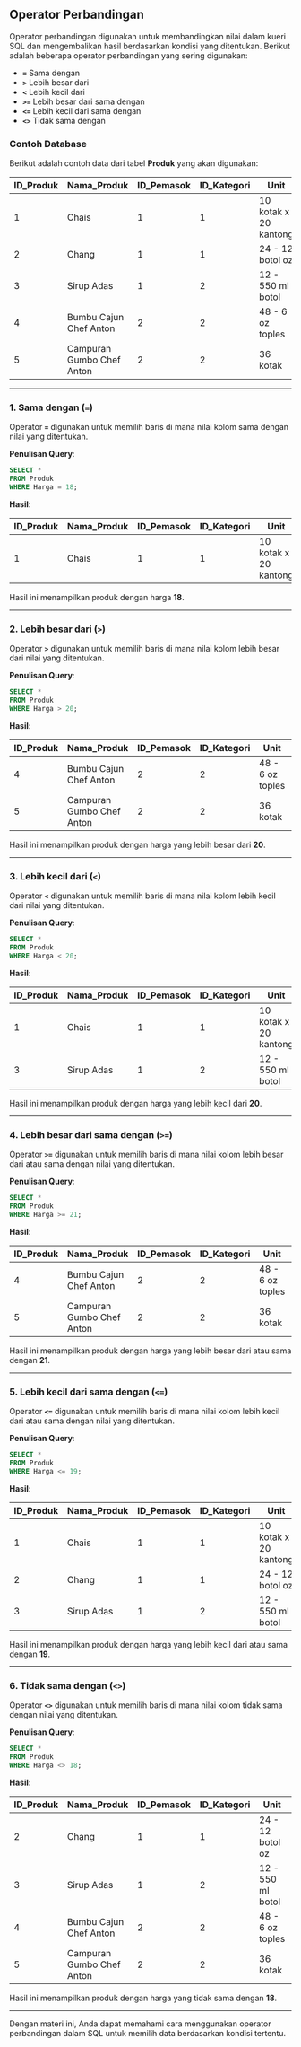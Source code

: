 ## Operator Perbandingan

Operator perbandingan digunakan untuk membandingkan nilai dalam kueri SQL dan mengembalikan hasil berdasarkan kondisi yang ditentukan. Berikut adalah beberapa operator perbandingan yang sering digunakan:

- **`=`** Sama dengan
- **`>`** Lebih besar dari
- **`<`** Lebih kecil dari
- **`>=`** Lebih besar dari sama dengan
- **`<=`** Lebih kecil dari sama dengan
- **`<>`** Tidak sama dengan

### Contoh Database

Berikut adalah contoh data dari tabel **Produk** yang akan digunakan:


| ID_Produk | Nama_Produk                        | ID_Pemasok | ID_Kategori | Unit                  | Harga |
|-----------|------------------------------------|------------|-------------|-----------------------|-------|
| 1         | Chais                              | 1          | 1           | 10 kotak x 20 kantong | 18    |
| 2         | Chang                              | 1          | 1           | 24 - 12 botol oz      | 19    |
| 3         | Sirup Adas                         | 1          | 2           | 12 - 550 ml botol     | 10    |
| 4         | Bumbu Cajun Chef Anton             | 2          | 2           | 48 - 6 oz toples      | 22    |
| 5         | Campuran Gumbo Chef Anton          | 2          | 2           | 36 kotak              | 21.35 |

---

### 1. Sama dengan (`=`)

Operator **`=`** digunakan untuk memilih baris di mana nilai kolom sama dengan nilai yang ditentukan.

**Penulisan Query**:
```sql
SELECT * 
FROM Produk 
WHERE Harga = 18;
```

**Hasil**:

| ID_Produk | Nama_Produk | ID_Pemasok | ID_Kategori | Unit                  | Harga |
|-----------|-------------|------------|-------------|-----------------------|-------|
| 1         | Chais       | 1          | 1           | 10 kotak x 20 kantong | 18    |

Hasil ini menampilkan produk dengan harga **18**. 

---

### 2. Lebih besar dari (`>`)

Operator **`>`** digunakan untuk memilih baris di mana nilai kolom lebih besar dari nilai yang ditentukan.

**Penulisan Query**:
```sql
SELECT * 
FROM Produk 
WHERE Harga > 20;
```

**Hasil**:

| ID_Produk | Nama_Produk                | ID_Pemasok | ID_Kategori | Unit        | Harga |
|-----------|----------------------------|------------|-------------|-------------|-------|
| 4         | Bumbu Cajun Chef Anton     | 2          | 2           | 48 - 6 oz toples | 22    |
| 5         | Campuran Gumbo Chef Anton  | 2          | 2           | 36 kotak    | 21.35 |

Hasil ini menampilkan produk dengan harga yang lebih besar dari **20**.

---

### 3. Lebih kecil dari (`<`)

Operator **`<`** digunakan untuk memilih baris di mana nilai kolom lebih kecil dari nilai yang ditentukan.

**Penulisan Query**:
```sql
SELECT * 
FROM Produk 
WHERE Harga < 20;
```

**Hasil**:

| ID_Produk | Nama_Produk   | ID_Pemasok | ID_Kategori | Unit                  | Harga |
|-----------|---------------|------------|-------------|-----------------------|-------|
| 1         | Chais         | 1          | 1           | 10 kotak x 20 kantong | 18    |
| 3         | Sirup Adas    | 1          | 2           | 12 - 550 ml botol     | 10    |

Hasil ini menampilkan produk dengan harga yang lebih kecil dari **20**.

---

### 4. Lebih besar dari sama dengan (`>=`)

Operator **`>=`** digunakan untuk memilih baris di mana nilai kolom lebih besar dari atau sama dengan nilai yang ditentukan.

**Penulisan Query**:
```sql
SELECT * 
FROM Produk 
WHERE Harga >= 21;
```

**Hasil**:

| ID_Produk | Nama_Produk                | ID_Pemasok | ID_Kategori | Unit                  | Harga |
|-----------|----------------------------|------------|-------------|-----------------------|-------|
| 4         | Bumbu Cajun Chef Anton     | 2          | 2           | 48 - 6 oz toples      | 22    |
| 5         | Campuran Gumbo Chef Anton  | 2          | 2           | 36 kotak              | 21.35 |

Hasil ini menampilkan produk dengan harga yang lebih besar dari atau sama dengan **21**.

---

### 5. Lebih kecil dari sama dengan (`<=`)

Operator **`<=`** digunakan untuk memilih baris di mana nilai kolom lebih kecil dari atau sama dengan nilai yang ditentukan.

**Penulisan Query**:
```sql
SELECT * 
FROM Produk 
WHERE Harga <= 19;
```

**Hasil**:

| ID_Produk | Nama_Produk    | ID_Pemasok | ID_Kategori | Unit                  | Harga |
|-----------|----------------|------------|-------------|-----------------------|-------|
| 1         | Chais          | 1          | 1           | 10 kotak x 20 kantong | 18    |
| 2         | Chang          | 1          | 1           | 24 - 12 botol oz      | 19    |
| 3         | Sirup Adas     | 1          | 2           | 12 - 550 ml botol     | 10    |

Hasil ini menampilkan produk dengan harga yang lebih kecil dari atau sama dengan **19**.

---

### 6. Tidak sama dengan (`<>`)

Operator **`<>`** digunakan untuk memilih baris di mana nilai kolom tidak sama dengan nilai yang ditentukan.

**Penulisan Query**:
```sql
SELECT * 
FROM Produk 
WHERE Harga <> 18;
```

**Hasil**:

| ID_Produk | Nama_Produk                | ID_Pemasok | ID_Kategori | Unit                  | Harga |
|-----------|----------------------------|------------|-------------|-----------------------|-------|
| 2         | Chang                      | 1          | 1           | 24 - 12 botol oz      | 19    |
| 3         | Sirup Adas                 | 1          | 2           | 12 - 550 ml botol     | 10    |
| 4         | Bumbu Cajun Chef Anton     | 2          | 2           | 48 - 6 oz toples      | 22    |
| 5         | Campuran Gumbo Chef Anton  | 2          | 2           | 36 kotak              | 21.35 |

Hasil ini menampilkan produk dengan harga yang tidak sama dengan **18**.

---

Dengan materi ini, Anda dapat memahami cara menggunakan operator perbandingan dalam SQL untuk memilih data berdasarkan kondisi tertentu.